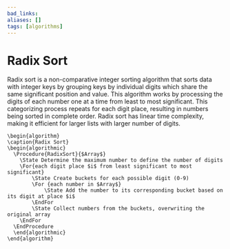 ```yaml
---
bad_links: 
aliases: []
tags: [algorithms]
---
```

# Radix Sort

Radix sort is a non-comparative integer sorting algorithm that sorts data with integer keys by grouping keys by individual digits which share the same significant position and value. This algorithm works by processing the digits of each number one at a time from least to most significant. This categorizing process repeats for each digit place, resulting in numbers being sorted in complete order. Radix sort has linear time complexity, making it efficient for larger lists with larger number of digits.

```pseudo
\begin{algorithm}
\caption{Radix Sort}
\begin{algorithmic}
  \Procedure{RadixSort}{$Array$}
	\State Determine the maximum number to define the number of digits
	\For{each digit place $i$ from least significant to most significant}
	    \State Create buckets for each possible digit (0-9)
	    \For {each number in $Array$}
	        \State Add the number to its corresponding bucket based on its digit at place $i$
	    \EndFor
	    \State Collect numbers from the buckets, overwriting the original array
	\EndFor
  \EndProcedure
  \end{algorithmic}
\end{algorithm}
```